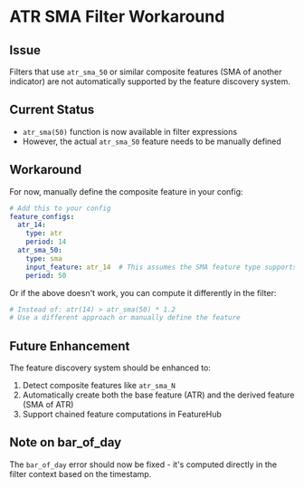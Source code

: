 # ATR SMA Filter Workaround

## Issue
Filters that use `atr_sma_50` or similar composite features (SMA of another indicator) are not automatically supported by the feature discovery system.

## Current Status
- `atr_sma(50)` function is now available in filter expressions
- However, the actual `atr_sma_50` feature needs to be manually defined

## Workaround
For now, manually define the composite feature in your config:

```yaml
# Add this to your config
feature_configs:
  atr_14:
    type: atr
    period: 14
  atr_sma_50:
    type: sma
    input_feature: atr_14  # This assumes the SMA feature type supports input_feature
    period: 50
```

Or if the above doesn't work, you can compute it differently in the filter:

```yaml
# Instead of: atr(14) > atr_sma(50) * 1.2
# Use a different approach or manually define the feature
```

## Future Enhancement
The feature discovery system should be enhanced to:
1. Detect composite features like `atr_sma_N`
2. Automatically create both the base feature (ATR) and the derived feature (SMA of ATR)
3. Support chained feature computations in FeatureHub

## Note on bar_of_day
The `bar_of_day` error should now be fixed - it's computed directly in the filter context based on the timestamp.